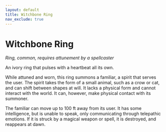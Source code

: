 ```yaml
---
layout: default
title: Witchbone Ring
nav_exclude: true
---
```


# Witchbone Ring

*Ring, common, requires attunement by a spellcaster*

An ivory ring that pulses with a heartbeat all its own.

While attuned and worn, this ring summons a familiar, a spirit that serves the user. The spirit takes the form of a small animal, such as a crow or cat, and can shift between shapes at will. It lacks a physical form and cannot interact with the world. It can, however, make physical contact with its summoner.

The familiar can move up to 100 ft away from its user. It has some intelligence, but is unable to speak, only communicating through telepathic emotions. If it is struck by a magical weapon or spell, it is destroyed, and reappears at dawn.